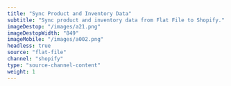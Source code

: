 ```yaml
---
title: "Sync Product and Inventory Data"
subtitle: "Sync product and inventory data from Flat File to Shopify."
imageDestop: "/images/a21.png"
imageDestopWidth: "849"
imageMobile: "/images/a002.png"
headless: true
source: "flat-file"
channel: "shopify"
type: "source-channel-content"
weight: 1
---
```

